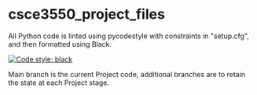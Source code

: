 # csce3550_project_files
All Python code is linted using pycodestyle with constraints in "setup.cfg", and then formatted using Black.

[![Code style: black](https://img.shields.io/badge/code%20style-black-000000.svg)](https://github.com/psf/black)

Main branch is the current Project code, additional branches are to retain the state at each Project stage.
